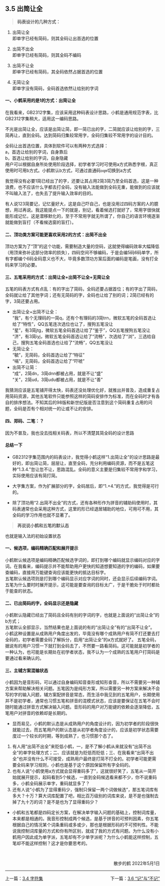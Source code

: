 ## 3.5 出简让全 <!-- {docsify-ignore-all} -->  


> **码表设计的几种方式：**

1. 出简让全<br>
 即单字已经有简码，则其全码让出首选的位置<br>
 
2. 出简不出全<br>
 即单字已经有简码，则其全码不编码<br>

3. 出简不让全<br>
 即单字已经有简码，其全码依然占据首选的位置<br>
 
4. 无简让全<br>
即单字没有简码，全码首选依然让给别的字词<br>

#### 一、小鹤采用的是1的方式：出简让全   
在我看来，GB2312字集，应该采用这种码表设计思路，小鹤是通用规范字表，比GB2312字集稍大，适用这一编码思路。<p>
不光是出简让全，应该是出简让简，即一简已出的字，二简就应该让给别的字，三简再让，直到全码。达到简码归集较常用字，全码归集较不常用字的设计目的。<p>
全码让出首选位置，具体到软件可以有两种方式选择：  
a，首选让给别的字词，自身靠后  
b，首选让给别的字词，自身隐藏  
用户可以根据自身所处使用阶段选择，初学者学习时可使用a方式熟悉字根，真正使用时可用b方式。小鹤默认b方式，可通过直通码`oqm`切换到a方式<p>
我觉得没有必要1简已经出了的字，还要让其占用2简3简乃至全码首选，这是一种浪费，也不应该什么字都去打全码，没有输入法能做到全码无重，能做到的应该就不叫输入法了，也失去了提升输入效率的目的。<p>
有人说123简要记，记忆量好大，这是自己吓自己，也是没用过四码方案的人的臆想，用过再说。我这能提点一下的就是，别记，看着候选打就好了，常用字很快就能形成记忆，这是潜移默化的，至于不常用字就无所谓了，你自己的语言环境逐渐就能做到盲打（不看候选窗的盲打）。<p>


#### 二、顶功类方案可能更喜欢采用2的方式：出简不出全   
顶功方案为了“顶”的这个功能，需要制造大量的空码，这就使得编码效率大幅降低（用顶来弥补这部分效率的损失），四码空间不够编码，于是会编5码6码单字，所有字都编个6码全码意义也不大，毕竟多数顶功方案后面的编码是笔画，没有打全码来学习的必要。


#### 三、五笔采用的方式：出简让全+出简不让全+无简让全   
五笔的码表方式有点乱：有的字出了简码，全码还要占据首位；有的字出了简码，全码就让给了其他字词；还有无简码的字，全码也让给了别的词；2简已经有的字，3简还要占用。<p>
* 出简让全+出简不让全：<br>
“我”，有个无理码的一简q，还有个有理码的3简trn，微软五笔的全码首选让给了“特性”，QQ五笔连次选位也让了，搜狗五笔没让<br>
“星”，有3简jtg，微软五笔全码首选让给了“鉴于”，QQ五笔搜狗五笔没让<br>
“济”，有3简iyj，微软五笔全码首选让给了“流畅”，次选给了“浏”，三选给自己，搜狗五笔全码首选也让给了“流畅”，QQ五笔没让<br>
* 无简让全：<br>
“毓”，无简码，全码首选让给了“特征”<br>
“嗝”，无简码，全码首选让给了“吓唬”<br>
* 出简不让简：<br>
“成”，2简dn，3简dnn都被占用，就是不让“盛”<br>
“关”，2简ud，3简udu都被占用，就是不让“善”<br>

我猜测应该是五笔铺开得太快，码表还没处理优化好，就推出并普及，造成重复占用简码资源，其他五笔软件只能参照这样的简码安排作为标准，而在全码时才有各自的排序想法。不知其后的98版和新世纪版是否注意到这个简码重复占用的问题，全码是否有个相对统一的让或不让的安排。

#### 四、郑码、二笔：？   
因为不普及，我也没去找相关码表，所以不清楚其简全码的设计思路


#### 总结一下   

* GB2312字集范围内的码表设计，我觉得小鹤这样“1.出简让全”的设计思路是最好的，即出简让简，层层让，直至全码，充分利用编码资源，而不是五笔这种“1.3.4.”忽让忽不让，思路混乱。全码的意义主要是归集较不常用字和学习，实际使用应该有简打简。<p>

* 大字集方案，作为扩展部分的字，全码居后，即“1.+4.”的方式，我觉得是可行的。<p>

* 除了顶功用“2.出简不出全”的方式，还有各种形作为拼音的辅助码使用时，其码表通常也会采用这种方式，这里的形已经退居辅助的地位，可用可不用，其全码的学习作用也就不显著了。
<p>  


> **再说说小鹤和五笔的默认态**

也就是输入法的初始设置状态<br>

#### 一、候选项，编码精确匹配和展开提示
小鹤默认候选项是编码精确匹配候选字词的，即打到哪个编码就显示编码对应的字词。在我看来，编码提示并不能帮助用户更快的知道想要知道的字的编码，如果要查编码，直接用万能键查询应该能更快的抵达目标字。<br>
五笔默认候选项则是打到哪个编码显示对应字词的同时，还会显示后续编码字词。五笔为什么要时时展开提示，这可能是要查询的目标太广，于是干脆处于时时都处于能查的状态。

#### 二、已出简码的字，全码显示还是隐藏
小鹤默认隐藏已经出了简码且全码有别的字词的字，也就是上面说的“出简让全”的b方式；<br>
五笔默认全部显示，当然结果也是上面说的有的“出简让全”有的“出简不让全”。<br>
小鹤这种设置是从成熟用户角度出发的，毕竟没有哪个成熟用户有简不打还要去打全码的，初学者需要全码了解拆分，启用“出简让全”的a方式就好了。
五笔全码，据说有的用户习惯一下就打到全码去了，不然要一路看简码。这可能就是初学者的一种认为，也可能是长期处在初学者状态，我不认为一个成熟的五笔用户打简码是要通过看来确认的。

#### 三、主辅方案混输状态
小鹤因为是音形码，可以通过自身编码知音查形或知形查音，所以不需要另一种辅方案来帮助解决相关问题。五笔因为是纯形方案，所以需要另一种方案来解决不会写的字的输入问题，辅方案配拼音是常态，而生活中我见到的五笔用户，长期使用并不是初学者，通常也习惯五笔和拼音的混模式状态，应该是要保证在五笔不会时随时能通过拼音方式解决输入问题。音形码的用户对万能键的依赖会逐渐降低，五笔用户对拼音的依赖却是长期的。<br>


* 显而易见，小鹤的默认态是从成熟用户的角度设计的，因为初学者的阶段很快就能过去，而五笔用户的默认态是从初学者角度设计的，应该是初学状态需要度过一个较长的时期，等到成熟了，也习惯那个态了。<br>

1. 有人用“出简不出全”来贬低小鹤，一，是不了解小鹤从来就没有“出简不出全”的单字处理方式；二、应该就是为贬低而贬低；三、在我看来“出简不出全”也并没有什么不可接受，成熟用户最终是打简不打全的。初学者可能更需要全码来学习规则，小鹤也是基于这个原因保留所有字全码的。<br>
2. 也有人说“小鹤使用a方式就会显得重码多了”，这就很好笑了，五笔从一简开始就展开提示，起码看到5个候选，一直到全码候选看来都不少，你不说重码多，小鹤全码展示单字，重码就显多了？<br>
3. 还有人说“小鹤为了显得重码少，强制只保留一两个词做候选”，那五笔词库有多大？十万？算大词库配置了吧，相比百万级别的词库来说，是不是也强制去掉了九十万的词？是不是也为了显得重码少？<br>

* 小鹤和五笔都是四码定长方案，在解决单字输入问题的基础上，控制词库量，本来都是相通的。我音形控制成两个候选，是基于拼音的可预判因素，你五笔根据自己的情况某个词条重码或多或少，那也是根据形码的不可预判性。不能说我控制词库量的方式和你有所区别，就成了我的方式有问题。为什么没有小鹤用户因此成为单字派，五笔却有不少单字派呢？为什么小鹤能这样控制，五笔却不能这样控制？这才是你要思考的。
<p>  <br>

<p align="right">散步的鹤 2022年5月1日</p>

---

<div style="width:100%"><span style="float:left">上一篇：<a href=#/zf.md>3.4 字符集</a></span><span style="float:right">下一篇：<a href=#/jy.md>3.6 “记”与“不记”</a></span></div>

<br>
    

<br>
